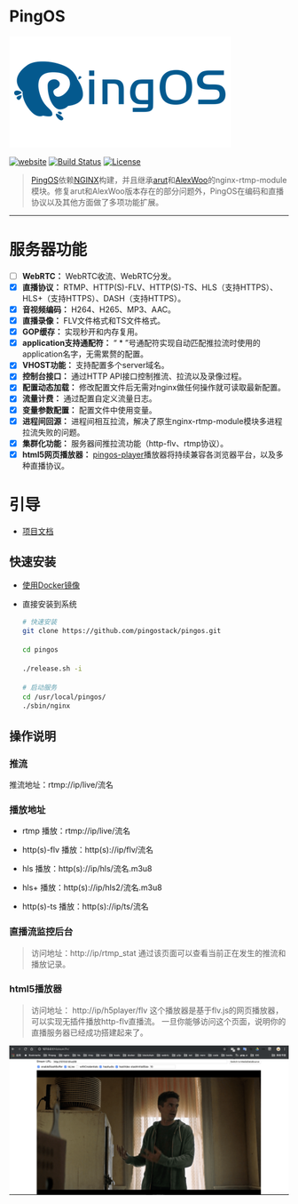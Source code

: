 # PingOS

[![logo](doc/img/logo-banner-white-400x200.png)](https://pingos.io)

[![website](https://img.shields.io/badge/website-https://pingos.io-red.svg)](https://pingos.io) [![Build Status](https://travis-ci.com/pingostack/pingos.svg?branch=master)](https://travis-ci.com/pingostack/pingos) [![License](https://img.shields.io/badge/License-BSD%203--Clause-blue.svg)](https://opensource.org/licenses/BSD-3-Clause)


> [PingOS](https://pingos.io/docs/zh/quick-start)依赖[NGINX](https://github.com/nginx/nginx)构建，并且继承[arut](https://github.com/arut/nginx-rtmp-module)和[AlexWoo](https://github.com/AlexWoo/nginx-rtmp-module)的nginx-rtmp-module模块。修复arut和AlexWoo版本存在的部分问题外，PingOS在编码和直播协议以及其他方面做了多项功能扩展。

---

# 服务器功能

- [ ] **WebRTC：** WebRTC收流、WebRTC分发。
- [x] **直播协议：** RTMP、HTTP(S)-FLV、HTTP(S)-TS、HLS（支持HTTPS）、HLS+（支持HTTPS）、DASH（支持HTTPS）。
- [x] **音视频编码：** H264、H265、MP3、AAC。
- [x] **直播录像：** FLV文件格式和TS文件格式。
- [x] **GOP缓存：** 实现秒开和内存复用。
- [x] **application支持通配符：** “ * ”号通配符实现自动匹配推拉流时使用的application名字，无需累赘的配置。
- [x] **VHOST功能：** 支持配置多个server域名。
- [x] **控制台接口：** 通过HTTP API接口控制推流、拉流以及录像过程。
- [x] **配置动态加载：** 修改配置文件后无需对nginx做任何操作就可读取最新配置。
- [x] **流量计费：** 通过配置自定义流量日志。
- [x] **变量参数配置：** 配置文件中使用变量。
- [x] **进程间回源：** 进程间相互拉流，解决了原生nginx-rtmp-module模块多进程拉流失败的问题。
- [x] **集群化功能：** 服务器间推拉流功能（http-flv、rtmp协议）。
- [x] **html5网页播放器：** [pingos-player](https://github.com/pingostack/pingos-player)播放器将持续兼容各浏览器平台，以及多种直播协议。

# 引导

- [项目文档](https://pingos.io/docs/zh/quick-start)

## 快速安装

- [使用Docker镜像](docker/README.md)

- 直接安装到系统
    ```bash
    # 快速安装
    git clone https://github.com/pingostack/pingos.git

    cd pingos

    ./release.sh -i

    # 启动服务
    cd /usr/local/pingos/
    ./sbin/nginx
    ```

## 操作说明

### 推流

推流地址：rtmp://ip/live/流名

### 播放地址

- rtmp 播放：rtmp://ip/live/流名

- http(s)-flv 播放：http(s)://ip/flv/流名

- hls 播放：http(s)://ip/hls/流名.m3u8

- hls+ 播放：http(s)://ip/hls2/流名.m3u8

- http(s)-ts 播放：http(s)://ip/ts/流名

### 直播流监控后台

> 访问地址：http://ip/rtmp_stat
> 通过该页面可以查看当前正在发生的推流和播放记录。


### html5播放器

> 访问地址： http://ip/h5player/flv
> 这个播放器是基于flv.js的网页播放器，可以实现无插件播放http-flv直播流。
> 一旦你能够访问这个页面，说明你的直播服务器已经成功搭建起来了。

![h5player](doc/img/flvplayer.png)
<div class="article__content" markdown="1">
